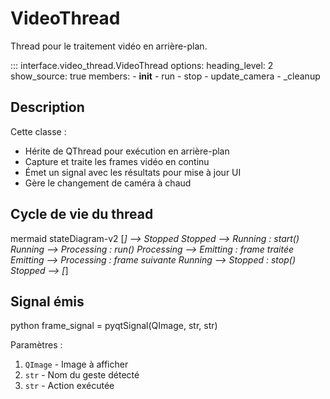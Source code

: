 # VideoThread

Thread pour le traitement vidéo en arrière-plan.

::: interface.video_thread.VideoThread
    options:
      heading_level: 2
      show_source: true
      members:
        - __init__
        - run
        - stop
        - update_camera
        - _cleanup

## Description

Cette classe :
- Hérite de QThread pour exécution en arrière-plan
- Capture et traite les frames vidéo en continu
- Émet un signal avec les résultats pour mise à jour UI
- Gère le changement de caméra à chaud

## Cycle de vie du thread

mermaid
stateDiagram-v2
    [*] --> Stopped
    Stopped --> Running : start()
    Running --> Processing : run()
    Processing --> Emitting : frame traitée
    Emitting --> Processing : frame suivante
    Running --> Stopped : stop()
    Stopped --> [*]


## Signal émis

python
frame_signal = pyqtSignal(QImage, str, str)


Paramètres :
1. `QImage` - Image à afficher
2. `str` - Nom du geste détecté
3. `str` - Action exécutée

